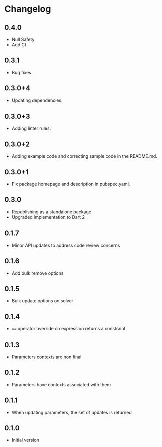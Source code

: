 # Changelog

## 0.4.0
 - Null Safety
 - Add CI

## 0.3.1
 - Bug fixes.

## 0.3.0+4
 - Updating dependencies.

## 0.3.0+3
 - Adding linter rules.

## 0.3.0+2

- Adding example code and correcting sample code in the README.md.

## 0.3.0+1

- Fix package homepage and description in pubspec.yaml.

## 0.3.0

- Republishing as a standalone package
- Upgraded implementation to Dart 2

## 0.1.7

- Minor API updates to address code review concerns

## 0.1.6

- Add bulk remove options

## 0.1.5

- Bulk update options on solver

## 0.1.4

- `==` operator override on expression returns a constraint

## 0.1.3

- Parameters contexts are non final

## 0.1.2

- Parameters have contexts associated with them

## 0.1.1

- When updating parameters, the set of updates is returned


## 0.1.0

- Initial version
